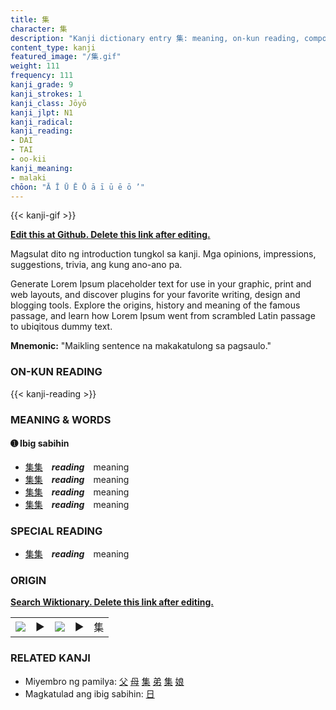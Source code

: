 ```yaml
---
title: 集
character: 集
description: "Kanji dictionary entry 集: meaning, on-kun reading, compounds, origin, related kanji"
content_type: kanji
featured_image: "/集.gif"
weight: 111
frequency: 111
kanji_grade: 9
kanji_strokes: 1
kanji_class: Jōyō
kanji_jlpt: N1
kanji_radical: 
kanji_reading: 
- DAI
- TAI
- oo-kii
kanji_meaning:
- malaki
chōon: "Ā Ī Ū Ē Ō ā ī ū ē ō ’"
---
```

[//]: # (Don't edit the line below. Kanji animated GIF code is automatically generated.)
{{< kanji-gif >}}

[//]: # (Edit below this line.)

**[Edit this at Github. Delete this link after editing.](https://github.com/tim0g/tim/tree/main/content/kanji/集/index.md)**

Magsulat dito ng introduction tungkol sa kanji. Mga opinions, impressions, suggestions, trivia, ang kung ano-ano pa.

Generate Lorem Ipsum placeholder text for use in your graphic, print and web layouts, and discover plugins for your favorite writing, design and blogging tools. Explore the origins, history and meaning of the famous passage, and learn how Lorem Ipsum went from scrambled Latin passage to ubiqitous dummy text.
 
**Mnemonic:** "Maikling sentence na makakatulong sa pagsaulo."

### ON-KUN READING

[//]: # (Don't edit the line below. ON-KUN READING code is automatically generated.)
{{< kanji-reading >}}

### MEANING & WORDS

#### ➊ **Ibig sabihin**
  - [集](../集)[集](../集)　***reading***　meaning
  - [集](../集)[集](../集)　***reading***　meaning
  - [集](../集)[集](../集)　***reading***　meaning
  - [集](../集)[集](../集)　***reading***　meaning

### SPECIAL READING
  - [集](../集)[集](../集)　***reading***　meaning

### ORIGIN

**[Search Wiktionary. Delete this link after editing.](https://wiktionary.org/wiki/集)**
<table class="kanji-table"><tr><td>
<img src="60px-集-bronze.svg.png">
</td><td>▶</td><td>
<img src="60px-集-oracle.svg.png">
</td><td>▶</td>
<td class="kanji-origin">集</td>
</tr></table>

### RELATED KANJI
- Miyembro ng pamilya: [父](../父) [母](../母) [集](../集) [弟](../弟) [集](../集) [娘](../娘)
- Magkatulad ang ibig sabihin: [日](../日)
